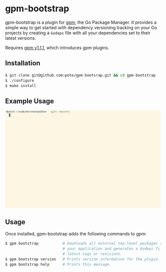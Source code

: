 # gpm-bootstrap

gpm-bootstrap is a plugin for [gpm](https://github.com/pote/gpm), the Go Package Manager. It provides a simple way to get started with dependency versioning tracking on your Go projects by creating a `Godeps` file with all your dependencies set to their latest versions.

Requires [gpm v1.1.1](https://github.com/pote/gpm/releases/tag/v1.1.1), which introduces gpm plugins.

## Installation

```bash
$ git clone git@github.com:pote/gpm-bootsrap.git && cd gpm-bootstrap
$ ./configure
$ make install
```

## Example Usage

![gpm bootstrap](./gpm_bootstrap.gif)

## Usage

Once installed, gpm-bootstrap adds the following commands to gpm:

```bash
$ gpm bootstrap           # Downloads all external top-level packages required by
                          # your application and generates a Godeps file with their
                          # latest tags or revisions.
$ gpm bootstrap version   # Prints version information for the plugin.
$ gpm bootstrap help      # Prints this message.
```
